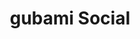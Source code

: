 ---
title: "gubami Social"
description: "gubami Social"
layout: shop
keywords:
  - 美食競賽
  - 台灣美食
  - 美食精選
datePublished: "2025-06-30"
dateModified: "2025-07-07"
city: "台北市"
district: "信義區"
address: "台北市信義區松壽路9號6樓"
phone: "0227588501"
geo: "25.036295974206595, 121.56685889903974"
google_map: "https://maps.app.goo.gl/8vemw5RiefZa2FjX9"
footinder: "https://footinder.com.tw/%E5%8F%B0%E5%8C%97%E5%B8%82%E4%BF%A1%E7%BE%A9%E5%8D%80/168891/"
official: "https://www.facebook.com/gubami.social/"
award:
  - name: "500盤"
    year: "2024"
    entries:
      - dishes:
          - "烏梅慢慢烤豬肋排"
          - "酥燒鰻"

---